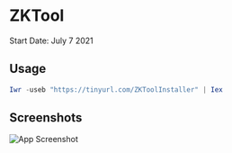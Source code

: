 
# ZKTool

Start Date: July 7 2021  

## Usage

```powershell
Iwr -useb "https://tinyurl.com/ZKToolInstaller" | Iex
```

## Screenshots

[//]: # (Old App Design https://i.imgur.com/fOOfTsy.png)

[//]: # (Old App Design https://i.imgur.com/Roh4t0a.png)

[//]: # (Old App Design https://i.imgur.com/NyIGReh.png)

[//]: # (Old App Design https://i.imgur.com/POz2q91.png)

![App Screenshot](https://i.imgur.com/lDdm7WK.png)